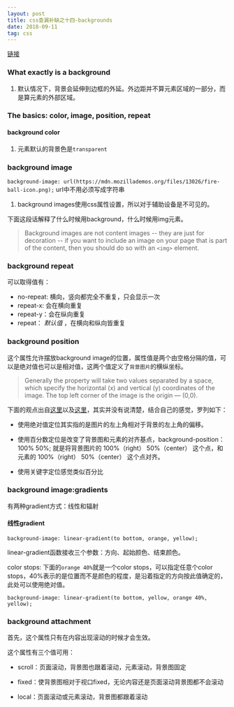 ```yaml
---
layout: post
title: css查漏补缺之十四-backgrounds
date: 2018-09-11
tag: css
---
```


[链接](https://developer.mozilla.org/en-US/docs/Learn/CSS/Styling_boxes/Backgrounds)

### What exactly is a background

1. 默认情况下，背景会延伸到边框的外延。外边距并不算元素区域的一部分，而是算元素的外部区域。

### The basics: color, image, position, repeat

#### background color

1. 元素默认的背景色是`transparent`

### background image

`background-image: url(https://mdn.mozillademos.org/files/13026/fire-ball-icon.png);` url中不用必须写成字符串

1. background images使用css属性设置，所以对于辅助设备是不可见的。

下面这段话解释了什么时候用background，什么时候用img元素。

>Background images are not content images -- they are just for decoration -- if you want to include an image on your page that is part of the content, then you should do so with an `<img>` element.

### background repeat

可以取得值有：

- no-repeat: 横向，竖向都完全不重复，只会显示一次
- repeat-x: 会在横向重复
- repeat-y：会在纵向重复
- repeat： *默认值* ，在横向和纵向皆重复

### background position

这个属性允许摆放background image的位置，属性值是两个由空格分隔的值，可以是绝对值也可以是相对值，这两个值定义了`背景图片`的横纵坐标。

>Generally the property will take two values separated by a space, which specify the horizontal (x) and vertical (y) coordinates of the image. The top left corner of the image is the origin — (0,0). 

下面的观点出自[这里](https://www.cnblogs.com/xiaochaohuashengmi/archive/2011/02/01/1948644.html)以及[这里](https://blog.csdn.net/u013778905/article/details/52811146)，其实并没有说清楚，结合自己的感觉，罗列如下：

- 使用绝对值定位其实指的是图片的左上角相对于背景的左上角的偏移。

- 使用百分数定位是改变了背景图和元素的对齐基点，background-position： 100% 50%; 就是将背景图片的 100%（right） 50%（center） 这个点，和元素的 100%（right） 50%（center） 这个点对齐。

- 使用关键字定位感觉类似百分比

### background image:gradients

有两种gradient方式：线性和辐射

#### 线性gradient

`background-image: linear-gradient(to bottom, orange, yellow);`

linear-gradient函数接收三个参数：方向、起始颜色、结束颜色。

color stops: 下面的`orange 40%`就是一个color stops，可以指定任意个color stops，40%表示的是位置而不是颜色的程度，是沿着指定的方向按此值确定的，此处可以使用绝对值。

`background-image: linear-gradient(to bottom, yellow, orange 40%, yellow);`

### background attachment

首先，这个属性只有在内容出现滚动的时候才会生效。

这个属性有三个值可用：

- scroll：页面滚动，背景图也跟着滚动，元素滚动，背景图固定

- fixed：使背景图相对于视口fixed，无论内容还是页面滚动背景图都不会滚动

- local：页面滚动或元素滚动，背景图都跟着滚动
